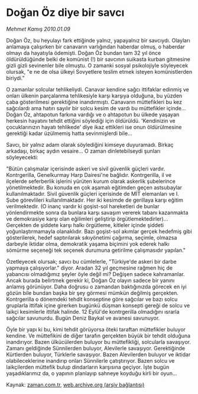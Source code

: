 # Doğan Öz  diye bir savcı

*Mehmet Kamış 2010.01.09*

<tr><td class="metin" colspan="2" style="padding-top: 20px; padding-left: 5px; ">Doğan Öz, bu heyulayı fark ettiğinde yalnız, yapayalnız bir savcıydı. Olayları anlamaya çalışırken bir canavarın varlığından haberdar olmuş, o haberdar olmayı da hayatıyla ödemişti. Doğan Öz bundan tam 32 yıl önce öldürüldüğünde belki de komünist (!) bir savcının suikasta kurban gitmesine gizli gizli sevinenler bile olmuştu. O zamanki sosyal psikolojiyle söyleyecek olursak, "e ne de olsa ülkeyi Sovyetlere teslim etmek isteyen komünistlerden biriydi."</td></tr><tr><td class="metin" colspan="2" style="padding-top: 20px; padding-left: 5px; "><p>O zamanlar solcular tehlikeliydi. Canavar kendine sağcı ittifaklar edinmiş ve onları ülkenin parçalanma tehlikesiyle karşı karşıya olduğuna, bu yüzden çaba gösterilmesi gerektiğine inandırmıştı. Canavarın müttefikleri bu kez sağcılardı ama hatırı sayılır bir solcu kesim de vardı bu müttefikler içinde... Doğan Öz, ahtapotun farkına vardığı ve o ahtapotun bu ülkede yaşayan herkesin hayatını tehdit ettiğini söylediği için öldürüldü. 'Kendinizin ve çocuklarınızın hayatı tehlikede' diye ikaz ettikleri ise onun öldürülmesine gerektiği kadar üzülmemiş hatta sevinmişlerdi bile...
<p>Savcı, bir yalnız adam olarak söylediğini kimseye duyuramadı. Birkaç arkadaşı, birkaç aydın vesaire... O zaman dinletebilseydi şunları söyleyecekti:
<p>"Bütün çalışmalar içerisinde askeri ve sivil güvenlik güçleri vardır. Kontrgerilla, Genelkurmay Harp Dairesi'ne bağlıdır. Kontrgerilla, il ve ilçelerde seferberlik işlerini yürüten kurum olarak askerlik şubelerince yönetilmektedir. Bu konuda en çok aşamalı eğitimden geçen astsubaylar kullanılmaktadır. Sivil güvenlik güçleri içerisinde de MİT elemanları ve I. Şube görevlileri kullanılmaktadır. Her iki kesimde de gerillaya karşı eğitim verilmektedir. (O inanç vardır ki goşist-sol hareketleri de bunlar yönlendirmekte sonra da bunlara karşı savaşım vererek tabanı kazanmakta ve demokrasiye karşı olan eğilimleri geliştirip örgütlemektedirler)... Gerçekten de şiddete karşı halkı örgütleme, kitleler içinde şiddeti yoğunlaştırmamayla olanaklıdır. Bazı goşist-sol akımlar gerçek hedefmiş gibi gösterilerek, hedef saptırılarak sıkıyönetimi çağırma, seçimle, olmazsa darbeyle iktidar olma, demokratik yaşama biçimini yok ederek halkı sömürme seçeneği tek seçenek durumuna getirilme çalışmasıdır yapılan."
<p>Özetleyecek olursak; savcı bu cümlelerle, "Türkiye'de askeri bir darbe yapmaya çalışıyorlar." diyor. Aradan 32 yıl geçmesine rağmen hiç de yabancısı olmadığımız şeyler öyle değil mi? Değişen sadece kahramanlar. Ancak burada belirtmek gerekir ki, Doğan Öz olayın sadece bir yanını anlamış görünüyor. Daha doğrusu o zamandan baktığınızda görecek en iyi gözün bile bundan başka bir şey görmesi mümkün değilmiş gerçekten. Kontrgerilla o dönemdeki tehdit konseptine göre sağcılar ve bazı solcu gruplarla ittifak içine girerken bugünkü düşman konsepti gereği de solcu ve laikçi kesimlerle ittifak halinde. 12 Eylül'de kontrgerilla olmadığını ısrarla sağcılar savunurdu. Bugün Deniz Baykal ve avanesi savunuyor.
<p>Öyle bir yapı ki bu, kimi tehdit görüyorsa öteki taraftan müttefikler buluyor kendine. Ve müttefikini de diğer tarafın gerçekten büyük bir tehdit olduğuna inandırıyor. Bazen ülkücülerden buluyor bu müttefikliği, solcularla savaşıyor. Zamanı geldiğinde Sünnilerden buluyor, Alevilerle savaşıyor. Gerektiğinde Kürtlerden buluyor, Türklerle savaşıyor. Bazen Alevilerden buluyor ve iktidar olabileceklerine inandırıp onları Sünnilerle çatıştırıyor. Bazen solcu ve laikçilerden müttefik bulup dindarların karşısına geçiyor. İşte bugün yaşadıklarımız da, o yapının planlayıp sahneye koyduğu kirli bir oyun... <br/></p></p></p></p></p></td></tr>

Kaynak: [zaman.com.tr](http://zaman.com.tr/yazar.do?yazino=938000), [web.archive.org (arşiv bağlantısı)](http://web.archive.org/web/20100323031906/http://www.zaman.com.tr:80/yazar.do?yazino=938000)

